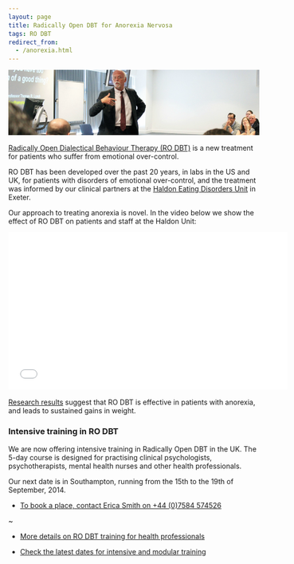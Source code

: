 ```yaml
---
layout: page
title: Radically Open DBT for Anorexia Nervosa
tags: RO DBT
redirect_from:
  - /anorexia.html
---
```



![](/images/presentation.png)

[Radically Open Dialectical Behaviour Therapy (RO DBT)](/about/) is a new treatment for patients who suffer from emotional over-control.

RO DBT has been developed over the past 20 years, in labs in the US and UK, for patients with disorders of emotional over-control, and the treatment was informed by our clinical partners at the [Haldon Eating Disorders Unit](http://www.devonpartnership.nhs.uk/The-Haldon.474.0.html) in Exeter.

Our approach to treating anorexia is novel. In the video below we show the effect of RO DBT on patients and staff at the Haldon Unit:

<center>

<iframe width="560" height="315" src="//www.youtube.com/embed/wyt3Q9fB1tI" frameborder="0" allowfullscreen></iframe>
<br>
</center>


[Research results](http://www.southampton.ac.uk/psychology/research/groups/emotion_and_personality_bio_behavioural_laboratory.page) suggest that RO DBT  is effective in patients with anorexia, and leads to sustained gains in weight.


### Intensive training in RO DBT

We are now offering intensive training in Radically Open DBT in the UK. The 5-day course is designed for practising clinical psychologists, psychotherapists, mental health nurses and other health professionals.

Our next date is in Southampton, running from the 15th to the 19th of September, 2014.



- [To book a place, contact Erica Smith on +44 (0)7584 574526](/contact/)


~


- [More details on RO DBT training for health professionals](/professionals/)

- [Check the latest dates for intensive and modular training](/training/)








